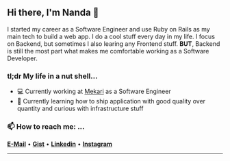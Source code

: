 ## Hi there, I'm Nanda 👋
I started my career as a Software Engineer and use Ruby on Rails as my main tech to build a web app. I do a cool stuff every day in my life. I focus on Backend, but sometimes I also learing any Frontend stuff. **BUT**, Backend is still the most part what makes me comfortable working as a Software Developer.

### tl;dr My life in a nut shell...
- 💻 Currently working at [Mekari](https://mekari.com) as a Software Engineer
- 🚀 Currently learning how to ship application with good quality over quantity and curious with infrastructure stuff
  
### 📫 How to reach me: ...
<span><b>[E-Mail](mailto:nandhasuhendra@gmail.com)</b> • </span>
<span><b>[Gist](https://gist.github.com/nandhasuhendra/)</b> • </span>
<span><b>[Linkedin](https://www.linkedin.com/in/sang-putu-nanda-suhendra/)</b> • </span>
<span><b>[Instagram](https://www.linkedin.com/in/sang-putu-nanda-suhendra/)</b>
<hr/>

<!--
**nandhasuhendra/nandhasuhendra** is a ✨ _special_ ✨ repository because its `README.md` (this file) appears on your GitHub profile.

Here are some ideas to get you started:

- 🔭 I’m currently working on ...
- 🌱 I’m currently learning ...
- 👯 I’m looking to collaborate on ...
- 🤔 I’m looking for help with ...
- 💬 Ask me about ...
- 📫 How to reach me: ...
- 😄 Pronouns: ...
- ⚡ Fun fact: ....a
-->
